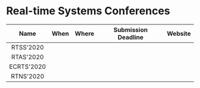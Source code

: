 # Real-time Systems Conferences

|    Name    | When | Where | Submission Deadline | Website |
|:----------:|:----:|:-----:|:-------------------:|:-------:|
|  RTSS'2020 |      |       |                     |         |
|  RTAS'2020 |      |       |                     |         |
| ECRTS'2020 |      |       |                     |         |
|  RTNS'2020 |      |       |                     |         |
